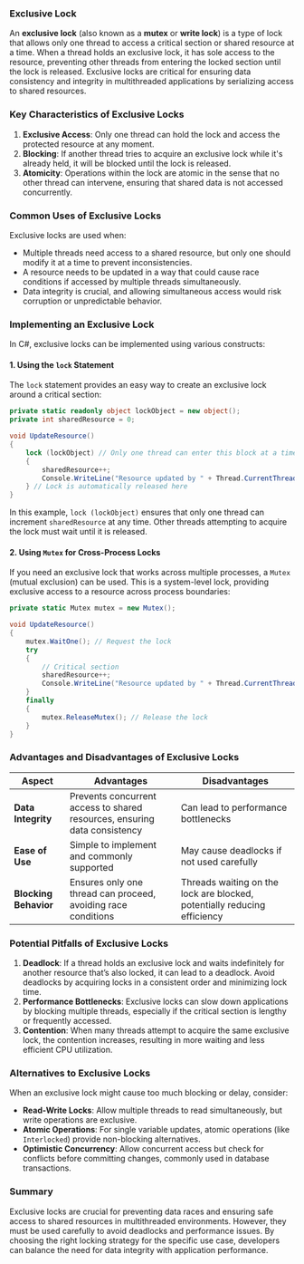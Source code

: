 ### Exclusive Lock

An **exclusive lock** (also known as a **mutex** or **write lock**) is a type of lock that allows only one thread to access a critical section or shared resource at a time. When a thread holds an exclusive lock, it has sole access to the resource, preventing other threads from entering the locked section until the lock is released. Exclusive locks are critical for ensuring data consistency and integrity in multithreaded applications by serializing access to shared resources.

### Key Characteristics of Exclusive Locks

1. **Exclusive Access**: Only one thread can hold the lock and access the protected resource at any moment.
2. **Blocking**: If another thread tries to acquire an exclusive lock while it's already held, it will be blocked until the lock is released.
3. **Atomicity**: Operations within the lock are atomic in the sense that no other thread can intervene, ensuring that shared data is not accessed concurrently.

### Common Uses of Exclusive Locks

Exclusive locks are used when:
- Multiple threads need access to a shared resource, but only one should modify it at a time to prevent inconsistencies.
- A resource needs to be updated in a way that could cause race conditions if accessed by multiple threads simultaneously.
- Data integrity is crucial, and allowing simultaneous access would risk corruption or unpredictable behavior.

### Implementing an Exclusive Lock

In C#, exclusive locks can be implemented using various constructs:

#### 1. Using the `lock` Statement
The `lock` statement provides an easy way to create an exclusive lock around a critical section:
```csharp
private static readonly object lockObject = new object();
private int sharedResource = 0;

void UpdateResource()
{
    lock (lockObject) // Only one thread can enter this block at a time
    {
        sharedResource++;
        Console.WriteLine("Resource updated by " + Thread.CurrentThread.ManagedThreadId);
    } // Lock is automatically released here
}
```
In this example, `lock (lockObject)` ensures that only one thread can increment `sharedResource` at any time. Other threads attempting to acquire the lock must wait until it is released.

#### 2. Using `Mutex` for Cross-Process Locks
If you need an exclusive lock that works across multiple processes, a `Mutex` (mutual exclusion) can be used. This is a system-level lock, providing exclusive access to a resource across process boundaries:
```csharp
private static Mutex mutex = new Mutex();

void UpdateResource()
{
    mutex.WaitOne(); // Request the lock
    try
    {
        // Critical section
        sharedResource++;
        Console.WriteLine("Resource updated by " + Thread.CurrentThread.ManagedThreadId);
    }
    finally
    {
        mutex.ReleaseMutex(); // Release the lock
    }
}
```

### Advantages and Disadvantages of Exclusive Locks

| Aspect               | Advantages                                    | Disadvantages                          |
|----------------------|-----------------------------------------------|----------------------------------------|
| **Data Integrity**   | Prevents concurrent access to shared resources, ensuring data consistency | Can lead to performance bottlenecks |
| **Ease of Use**      | Simple to implement and commonly supported    | May cause deadlocks if not used carefully |
| **Blocking Behavior**| Ensures only one thread can proceed, avoiding race conditions | Threads waiting on the lock are blocked, potentially reducing efficiency |

### Potential Pitfalls of Exclusive Locks

1. **Deadlock**: If a thread holds an exclusive lock and waits indefinitely for another resource that’s also locked, it can lead to a deadlock. Avoid deadlocks by acquiring locks in a consistent order and minimizing lock time.
2. **Performance Bottlenecks**: Exclusive locks can slow down applications by blocking multiple threads, especially if the critical section is lengthy or frequently accessed.
3. **Contention**: When many threads attempt to acquire the same exclusive lock, the contention increases, resulting in more waiting and less efficient CPU utilization.

### Alternatives to Exclusive Locks

When an exclusive lock might cause too much blocking or delay, consider:
- **Read-Write Locks**: Allow multiple threads to read simultaneously, but write operations are exclusive.
- **Atomic Operations**: For single variable updates, atomic operations (like `Interlocked`) provide non-blocking alternatives.
- **Optimistic Concurrency**: Allow concurrent access but check for conflicts before committing changes, commonly used in database transactions.

### Summary

Exclusive locks are crucial for preventing data races and ensuring safe access to shared resources in multithreaded environments. However, they must be used carefully to avoid deadlocks and performance issues. By choosing the right locking strategy for the specific use case, developers can balance the need for data integrity with application performance.
